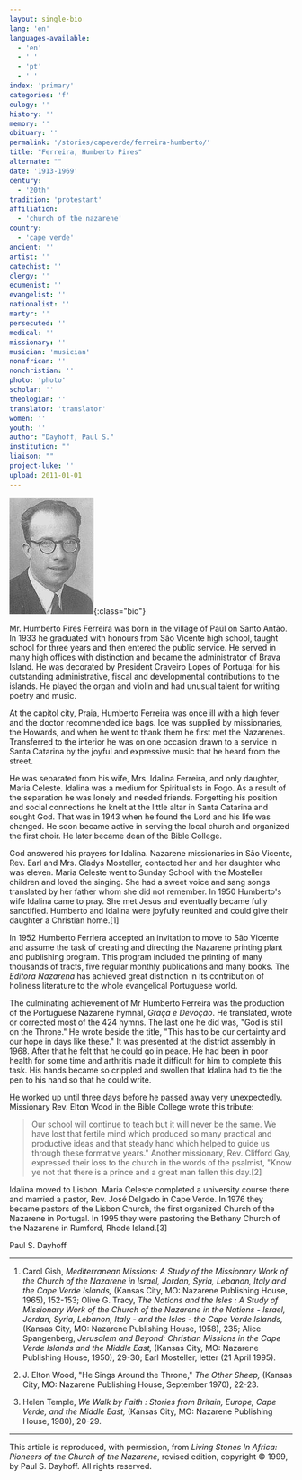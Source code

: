 ```yaml
---
layout: single-bio
lang: 'en'
languages-available:
  - 'en'
  - ' '
  - 'pt'
  - ' '
index: 'primary'
categories: 'f'
eulogy: ''
history: ''
memory: ''
obituary: ''
permalink: '/stories/capeverde/ferreira-humberto/'
title: "Ferreira, Humberto Pires"
alternate: ""
date: '1913-1969'
century:
  - '20th'
tradition: 'protestant'
affiliation:
  - 'church of the nazarene'
country:
  - 'cape verde'
ancient: ''
artist: ''
catechist: ''
clergy: ''
ecumenist: ''
evangelist: ''
nationalist: ''
martyr: ''
persecuted: ''
medical: ''
missionary: ''
musician: 'musician'
nonafrican: ''
nonchristian: ''
photo: 'photo'
scholar: ''
theologian: ''
translator: 'translator'
women: ''
youth: ''
author: "Dayhoff, Paul S."
institution: ""
liaison: ""
project-luke: ''
upload: 2011-01-01
---
```


![Humberto Ferreira](/images/bio-pics/capeverde/ferreira-humberto/ferreira_humberto.jpg){:class="bio"}

Mr. Humberto Pires Ferreira was born in the village of Paúl on Santo Antão. In 1933 he graduated with honours from São Vicente high school, taught school for three years and then entered the public service. He served in many high offices with distinction and became the administrator of Brava Island. He was decorated by President Craveiro Lopes of Portugal for his outstanding administrative, fiscal and developmental contributions to the islands. He played the organ and violin and had unusual talent for writing poetry and music.

At the capitol city, Praia, Humberto Ferreira was once ill with a high fever and the doctor recommended ice bags. Ice was supplied by missionaries, the Howards, and when he went to thank them he first met the Nazarenes. Transferred to the interior he was on one occasion drawn to a service in Santa Catarina by the joyful and expressive music that he heard from the street.

He was separated from his wife, Mrs. Idalina Ferreira, and only daughter, Maria Celeste. Idalina was a medium for Spiritualists in Fogo. As a result of the separation he was lonely and needed friends. Forgetting his position and social connections he knelt at the little altar in Santa Catarina and sought God. That was in 1943 when he found the Lord and his life was changed. He soon became active in serving the local church and organized the first choir. He later became dean of the Bible College.

God answered his prayers for Idalina. Nazarene missionaries in São Vicente, Rev. Earl and Mrs. Gladys Mosteller, contacted her and her daughter who was eleven. Maria Celeste went to Sunday School with the Mosteller children and loved the singing. She had a sweet voice and sang songs translated by her father whom she did not remember. In 1950 Humberto's wife Idalina came to pray. She met Jesus and eventually became fully sanctified. Humberto and Idalina were joyfully reunited and could give their daughter a Christian home.[1]

In 1952 Humberto Ferriera accepted an invitation to move to São Vicente and assume the task of creating and directing the Nazarene printing plant and publishing program. This program included the printing of many thousands of tracts, five regular monthly publications and many books. The *Editora Nazarena* has achieved great distinction in its contribution of holiness literature to the whole evangelical Portuguese world.

The culminating achievement of Mr Humberto Ferreira was the production of the Portuguese Nazarene hymnal, *Graça e Devoção*. He translated, wrote or corrected most of the 424 hymns. The last one he did was, "God is still on the Throne." He wrote beside the title, "This has to be our certainty and our hope in days like these." It was presented at the district assembly in 1968. After that he felt that he could go in peace. He had been in poor health for some time and arthritis made it difficult for him to complete this task. His hands became so crippled and swollen that Idalina had to tie the pen to his hand so that he could write.

He worked up until three days before he passed away very unexpectedly. Missionary Rev. Elton Wood in the Bible College wrote this tribute:

> Our school will continue to teach but it will never be the same. We have lost that fertile mind which produced so many practical and productive ideas and that steady hand which helped to guide us through these formative years." Another missionary, Rev. Clifford Gay, expressed their loss to the church in the words of the psalmist, "Know ye not that there is a prince and a great man fallen this day.[2]

Idalina moved to Lisbon. Maria Celeste completed a university course there and married a pastor, Rev. José Delgado in Cape Verde. In 1976 they became pastors of the Lisbon Church, the first organized Church of the Nazarene in Portugal. In 1995 they were pastoring the Bethany Church of the Nazarene in Rumford, Rhode Island.[3]

Paul S. Dayhoff

---

1. Carol Gish, *Mediterranean Missions: A Study of the Missionary Work of the Church of the Nazarene in Israel, Jordan, Syria, Lebanon, Italy and the Cape Verde Islands,* (Kansas City, MO: Nazarene Publishing House, 1965), 152-153; Olive G. Tracy, *The Nations and the Isles : A Study of Missionary Work of the Church of the Nazarene in the Nations - Israel, Jordan, Syria, Lebanon, Italy - and the Isles - the Cape Verde Islands,* (Kansas City, MO: Nazarene Publishing House, 1958), 235; Alice Spangenberg, *Jerusalem and Beyond: Christian Missions in the Cape Verde Islands and the Middle East,* (Kansas City, MO: Nazarene Publishing House, 1950), 29-30; Earl Mosteller, letter (21 April 1995).

2. J. Elton Wood, "He Sings Around the Throne," *The Other Sheep,* (Kansas City, MO: Nazarene Publishing House, September 1970), 22-23.

3. Helen Temple, *We Walk by Faith : Stories from Britain, Europe, Cape Verde, and the Middle East,* (Kansas City, MO: Nazarene Publishing House, 1980), 20-29.

---

This article is reproduced, with permission, from *Living Stones In Africa: Pioneers of the Church of the Nazarene*, revised edition, copyright &copy; 1999, by Paul S. Dayhoff.  All rights reserved.
